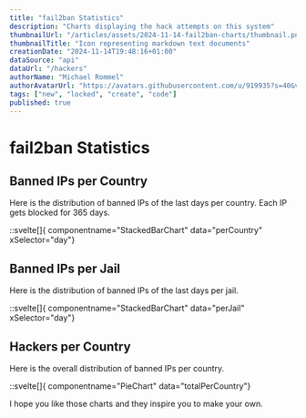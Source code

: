 ```yaml
---
title: "fail2ban Statistics"
description: "Charts displaying the hack attempts on this system"
thumbnailUrl: "/articles/assets/2024-11-14-fail2ban-charts/thumbnail.png"
thumbnailTitle: "Icon representing markdown text documents"
creationDate: "2024-11-14T19:48:16+01:00"
dataSource: "api"
dataUrl: "/hackers"
authorName: "Michael Rommel"
authorAvatarUrl: "https://avatars.githubusercontent.com/u/919935?s=40&v=4"
tags: ["new", "locked", "create", "code"]
published: true
---
```


# fail2ban Statistics

## Banned IPs per Country

Here is the distribution of banned IPs of the last days per country.
Each IP gets blocked for 365 days.

::svelte[]{ componentname="StackedBarChart" data="perCountry" xSelector="day"}


## Banned IPs per Jail

Here is the distribution of banned IPs of the last days per jail.

::svelte[]{ componentname="StackedBarChart" data="perJail" xSelector="day"}


## Hackers per Country

Here is the overall distribution of banned IPs per country.

::svelte[]{ componentname="PieChart" data="totalPerCountry"}

I hope you like those charts and they inspire you to make your own.
